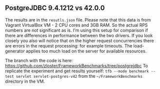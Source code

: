 ## PostgreJDBC 9.4.1212 vs 42.0.0
The results are in the `resutls.json` file.
Please note that this data is from Vagrant VirtualBox VM - 2 CPU cores and 3GB RAM. So the actual RPS numbers are not significant as is. I'm using this setup for comparison if there are differences in performance between the two drivers. If you look closely you also will notice that on the higher request concurrencies there are errors in the request processing: for example timeouts. The load-generator applies too much load on the server for available resources.

The branch with the code is here: https://github.com/zloster/FrameworkBenchmarks/tree/postgrejdbc
To replicate the experiment and get results yourself: `tfb --mode benchmark --test servlet servlet-postgres-v42` from the `~/FrameworkBenchmarks` directory in the VM.
